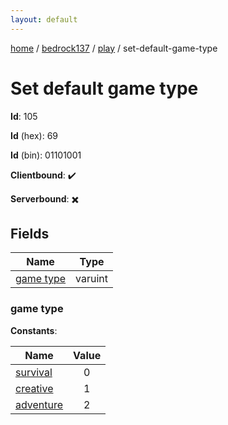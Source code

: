```yaml
---
layout: default
---
```


[home](/)  /  [bedrock137](/protocol/bedrock137)  /  [play](/protocol/bedrock137/play)  /  set-default-game-type

# Set default game type

**Id**: 105

**Id** (hex): 69

**Id** (bin): 01101001

**Clientbound**: ✔️

**Serverbound**: ✖️

## Fields

Name | Type
---|---
[game type](#game-type) | varuint

### game type

**Constants**:

Name | Value
---|:---:
[survival](game-type_survival) | 0
[creative](game-type_creative) | 1
[adventure](game-type_adventure) | 2
